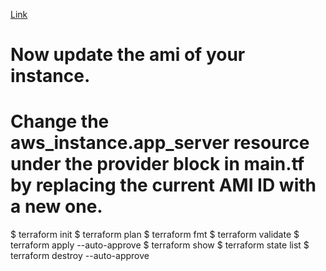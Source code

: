 [Link](https://developer.hashicorp.com/terraform/tutorials/aws-get-started/aws-change)

# Now update the ami of your instance. 
# Change the aws_instance.app_server resource under the provider block in main.tf by replacing the current AMI ID with a new one.

$ terraform init
$ terraform plan
$ terraform fmt
$ terraform validate
$ terraform apply --auto-approve
$ terraform show
$ terraform state list
$ terraform destroy --auto-approve